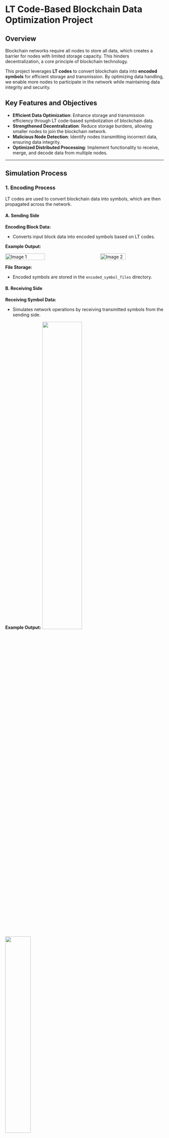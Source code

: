 # LT Code-Based Blockchain Data Optimization Project

## Overview
Blockchain networks require all nodes to store all data, which creates a barrier for nodes with limited storage capacity. This hinders decentralization, a core principle of blockchain technology.

This project leverages **LT codes** to convert blockchain data into **encoded symbols** for efficient storage and transmission. By optimizing data handling, we enable more nodes to participate in the network while maintaining data integrity and security.

## Key Features and Objectives
- **Efficient Data Optimization**: Enhance storage and transmission efficiency through LT code-based symbolization of blockchain data.
- **Strengthened Decentralization**: Reduce storage burdens, allowing smaller nodes to join the blockchain network.
- **Malicious Node Detection**: Identify nodes transmitting incorrect data, ensuring data integrity.
- **Optimized Distributed Processing**: Implement functionality to receive, merge, and decode data from multiple nodes.

---

## Simulation Process

### 1. Encoding Process
LT codes are used to convert blockchain data into symbols, which are then propagated across the network.

#### A. Sending Side
**Encoding Block Data:**
- Converts input block data into encoded symbols based on LT codes.

**Example Output:**
<div style="display: flex; justify-content: space-between;">
    <img src="https://user-images.githubusercontent.com/73271891/157414197-def0be43-7e86-46fa-9854-382beb7de8d1.jpg" alt="Image 1" width="50%">
    <img src="https://user-images.githubusercontent.com/73271891/157414365-65f1353a-1ca5-4bc6-a1b4-9efa91cb2b77.jpg" alt="Image 2" width="40%">
</div>

**File Storage:**
- Encoded symbols are stored in the `encoded_symbol_files` directory.

#### B. Receiving Side
**Receiving Symbol Data:**
- Simulates network operations by receiving transmitted symbols from the sending side.

**Example Output:**
<img src="https://user-images.githubusercontent.com/73271891/157414327-c4cfe6fb-73f3-44d0-a8ec-a49cbac9952d.jpg" width="50%">
<img src="https://user-images.githubusercontent.com/73271891/157414426-1d684222-68c5-4f40-b71f-8d1b940273cb.jpg" width="40%">

**File Storage:**
- Received data is stored in unique folders for each node.

### 2. Decoding Process
The received symbols are used to restore the original data, with additional functionality to detect malicious nodes.

#### A. Decoding Data from Multiple Nodes
**Symbol Integration and Decoding:**
- Combines symbols received from multiple nodes to restore the original block data.
- Decoded data is stored in the `recoveredBlocks` directory.

**Example Output:**
 <img src="https://user-images.githubusercontent.com/73271891/157441202-4f76ed7f-a658-4d13-b30e-6c17c0416b26.jpg" width="40%">

#### B. Malicious Node Detection
**Identifying Invalid Data Sources:**
- Analyzes symbols from each node to verify data integrity.
- Logs malicious nodes and isolates their data.

**Example Output:**
<img src="https://user-images.githubusercontent.com/73271891/157441253-0255d06e-3edc-47be-b572-a9bf97d5d5c9.jpg" width="40%">
<img src="https://user-images.githubusercontent.com/73271891/157441326-628a1fcd-dc0d-4063-ab87-37c7b9084db1.jpg" width="50%">

---

## Results
- Successfully optimized blockchain data using LT codes for efficient transmission and storage.
- Verified the propagation and storage of symbol data between sending and receiving nodes.
- Demonstrated rapid restoration of blockchain data from received symbols across multiple nodes.
- Enhanced security by detecting and isolating malicious nodes.

---

## References
1. **Introduction to Fountain Codes: LT Codes with Python**
2. M. Dai, S. Zhang, H. Wang, S. Jin, "A Low Storage Room Requirement Framework for Distributed Ledger in Blockchain," IEEE Access, vol. 6, pp. 22970–22975, 2018.
3. Kadhe, Swanand, Chung, Jichan, Ramachandran, Kannan, "SeF: A Secure Fountain Architecture for Slashing Storage Costs in Blockchains," arXiv preprint arXiv:1906.12140, 2019.


